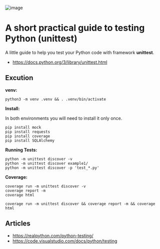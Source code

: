 ![image](https://user-images.githubusercontent.com/1257048/203304118-a902976a-72b9-4e7c-bc06-80f73c5afad5.png)

# A short practical guide to testing Python (unittest)

A little guide to help you test your Python code with framework __unittest__.

- https://docs.python.org/3/library/unittest.html


## Excution

__venv:__

    python3 -m venv .venv && . .venv/bin/activate

__Install:__

In both environments you will need to install it only once.

    pip install mock
    pip install requests
    pip install coverage
    pip install SQLAlchemy

__Running Tests:__

    python -m unittest discover -v
    python -m unittest discover example1/
    python -m unittest discover -p 'test_*.py'

__Coverage:__

    coverage run -m unittest discover -v
    coverage report -m
    coverage html

    coverage run -m unittest discover && coverage report -m && coverage html

## Articles

- https://realpython.com/python-testing/
- https://code.visualstudio.com/docs/python/testing